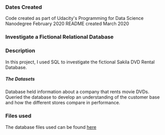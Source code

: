 ### Dates Created
Code created as part of Udacity's Programming for Data Science Nanodegree
February 2020
README created March 2020

### Investigate a Fictional Relational Database

### Description
In this project, I used SQL to investigate the fictional Sakila DVD Rental Database.

##### The Datasets
Database held information about a company that rents movie DVDs.  Queried the
database to develop an understanding of the customer base and how the different
stores compare in performance.

### Files used
The database files used can be found [here](https://www.postgresqltutorial.com/postgresql-sample-database/)
